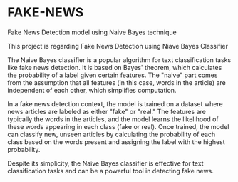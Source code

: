 # FAKE-NEWS
Fake News Detection model using Naive Bayes technique

This project is regarding Fake News Detection using Niave Bayes Classifier

The Naive Bayes classifier is a popular algorithm for text classification tasks like fake news detection. It is based on Bayes' theorem, which calculates the probability of a label given certain features. The "naive" part comes from the assumption that all features (in this case, words in the article) are independent of each other, which simplifies computation.

In a fake news detection context, the model is trained on a dataset where news articles are labeled as either "fake" or "real." The features are typically the words in the articles, and the model learns the likelihood of these words appearing in each class (fake or real). Once trained, the model can classify new, unseen articles by calculating the probability of each class based on the words present and assigning the label with the highest probability.

Despite its simplicity, the Naive Bayes classifier is effective for text classification tasks and can be a powerful tool in detecting fake news.
